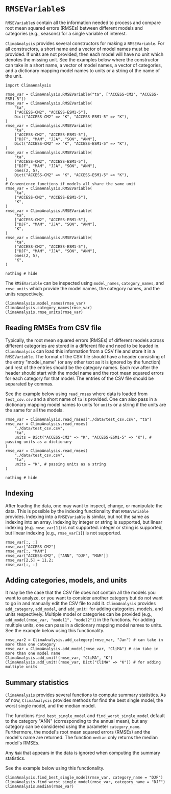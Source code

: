 # `RMSEVariable`s

`RMSEVariable`s contain all the information needed to process and compare root mean squared
errors (RMSEs) between different models and categories (e.g., seasons) for a single variable
of interest.

`ClimaAnalysis` provides several constructors for making a `RMSEVariable`. For all
constructors, a short name and a vector of model names must be provided. If units are not
provided, then each model will have no unit which denotes the missing unit. See the examples
below where the constructor can take in a short name, a vector of model names, a vector of
categories, and a dictionary mapping model names to units or a string of the name of the
unit.

```@example rmse_var
import ClimaAnalysis

rmse_var = ClimaAnalysis.RMSEVariable("ta", ["ACCESS-CM2", "ACCESS-ESM1-5"])
rmse_var = ClimaAnalysis.RMSEVariable(
    "ta",
    ["ACCESS-CM2", "ACCESS-ESM1-5"],
    Dict("ACCESS-CM2" => "K", "ACCESS-ESM1-5" => "K"),
)
rmse_var = ClimaAnalysis.RMSEVariable(
    "ta",
    ["ACCESS-CM2", "ACCESS-ESM1-5"],
    ["DJF", "MAM", "JJA", "SON", "ANN"],
    Dict("ACCESS-CM2" => "K", "ACCESS-ESM1-5" => "K"),
)
rmse_var = ClimaAnalysis.RMSEVariable(
    "ta",
    ["ACCESS-CM2", "ACCESS-ESM1-5"],
    ["DJF", "MAM", "JJA", "SON", "ANN"],
    ones(2, 5),
    Dict("ACCESS-CM2" => "K", "ACCESS-ESM1-5" => "K"),
)
# Convenience functions if models all share the same unit
rmse_var = ClimaAnalysis.RMSEVariable(
    "ta",
    ["ACCESS-CM2", "ACCESS-ESM1-5"],
    "K",
)
rmse_var = ClimaAnalysis.RMSEVariable(
    "ta",
    ["ACCESS-CM2", "ACCESS-ESM1-5"],
    ["DJF", "MAM", "JJA", "SON", "ANN"],
    "K",
)
rmse_var = ClimaAnalysis.RMSEVariable(
    "ta",
    ["ACCESS-CM2", "ACCESS-ESM1-5"],
    ["DJF", "MAM", "JJA", "SON", "ANN"],
    ones(2, 5),
    "K",
)

nothing # hide
```

The `RMSEVariable` can be inspected using `model_names`, `category_names`, and `rmse_units`
which provide the model names, the category names, and the units respectively.

```@repl rmse_var
ClimaAnalysis.model_names(rmse_var)
ClimaAnalysis.category_names(rmse_var)
ClimaAnalysis.rmse_units(rmse_var)
```

## Reading RMSEs from CSV file

Typically, the root mean squared errors (RMSEs) of different models across different
categories are stored in a different file and need to be loaded in. `ClimaAnalysis` can load
this information from a CSV file and store it in a `RMSEVariable`. The format of the CSV
file should have a header consisting of the entry "model_name" (or any other text as it is
ignored by the function) and rest of the entries should be the category names. Each row
after the header should start with the model name and the root mean squared errors for each
category for that model. The entries of the CSV file should be separated by commas.

See the example below using `read_rmses` where data is loaded from `test_csv.csv` and a
short name of `ta` is provided. One can also pass in a dictionary mapping model names to
units for `units` or a string if the units are the same for all the models.

```@example rmse_var
rmse_var = ClimaAnalysis.read_rmses("./data/test_csv.csv", "ta")
rmse_var = ClimaAnalysis.read_rmses(
    "./data/test_csv.csv",
    "ta",
    units = Dict("ACCESS-CM2" => "K", "ACCESS-ESM1-5" => "K"), # passing units as a dictionary
)
rmse_var = ClimaAnalysis.read_rmses(
    "./data/test_csv.csv",
    "ta",
    units = "K", # passing units as a string
)

nothing # hide
```

## Indexing

After loading the data, one may want to inspect, change, or manipulate the data. This is
possible by the indexing functionality that `RMSEVariable` provides. Indexing into a
`RMSEVariable` is similar, but not the same as indexing into an array. Indexing by
integer or string is supported, but linear indexing (e.g. `rmse_var[1]`) is not supported.
integer or string is supported, but linear indexing (e.g., `rmse_var[1]`) is not supported.

```@repl rmse_var
rmse_var[:, :]
rmse_var["ACCESS-CM2"]
rmse_var[:, "MAM"]
rmse_var["ACCESS-CM2", ["ANN", "DJF", "MAM"]]
rmse_var[2,5] = 11.2;
rmse_var[:, :]
```

## Adding categories, models, and units

It may be the case that the CSV file does not contain all the models you want to analyze, or
you want to consider another category but do not want to go in and manually edit the CSV
file to add it. `ClimaAnalysis` provides `add_category`, `add_model`, and `add_unit!` for
adding categories, models, and units respectively. Multiple model or categories can be
provided (e.g., `add_model(rmse_var, "model1", "model2")`) in the functions. For adding
multiple units, one can pass in a dictionary mapping model names to units. See the example
below using this functionality.

```@julia rmse_var
rmse_var2 = ClimaAnalysis.add_category(rmse_var, "Jan") # can take in more than one category
rmse_var = ClimaAnalysis.add_model(rmse_var, "CliMA") # can take in more than one model name
ClimaAnalysis.add_unit!(rmse_var, "CliMA", "K")
ClimaAnalysis.add_unit!(rmse_var, Dict("CliMA" => "K")) # for adding multiple units
```

## Summary statistics

`ClimaAnalysis` provides several functions to compute summary statistics. As of now,
`ClimaAnalysis` provides methods for find the best single model, the worst single model,
and the median model.

The functions `find_best_single_model` and `find_worst_single_model` default to the category
"ANN" (corresponding to the annual mean), but any category can be considered using the
parameter `category_name`. Furthermore, the model's root mean squared errors (RMSEs) and the
model's name are returned. The function `median` only returns the median model's RMSEs.

Any `NaN` that appears in the data is ignored when computing the summary statistics.

See the example below using this functionality.

```@repl rmse_var
ClimaAnalysis.find_best_single_model(rmse_var, category_name = "DJF")
ClimaAnalysis.find_worst_single_model(rmse_var, category_name = "DJF")
ClimaAnalysis.median(rmse_var)
```